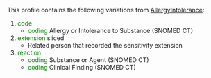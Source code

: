 This profile contains the following variations from [AllergyIntolerance](http://hl7.org/fhir/R4/AllergyIntolerance):

1. <span style='color:green'> code </span> 
   * <span style='color:green'> coding </span> Allergy or Intolerance to Substance (SNOMED CT)
1. <span style='color:green'> extension </span>  sliced
   * Related person that recorded the sensitivity extension
1. <span style='color:green'> reaction </span> 
   * <span style='color:green'> coding </span> Substance or Agent (SNOMED CT)
   * <span style='color:green'> coding </span> Clinical Finding (SNOMED CT)